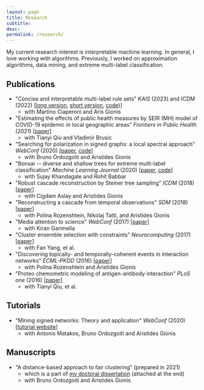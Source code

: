 ```yaml
---
layout: page
title: Research
subtitle: 
desc: 
permalink: /research/
---
```


<div class="lead pretty-links">

My current research interest is interpretable machine learning. In general, I love working with algorithms. Previously, I worked on approximation algorithms, data mining, and extreme multi-label classification.

## Publications

- "Concise and interpretable multi-label rule sets" *KAIS* (2023) and ICDM (2022) [[long version](https://link.springer.com/article/10.1007/s10115-023-01930-6), [short version](https://arxiv.org/pdf/2210.01533.pdf), [code](https://github.com/DiverseMultiLabelClassificationRules/CORSET))]
  - with Martino Ciaperoni and Aris Gionis
- "Estimating the effects of public health measures by SEIR (MH) model of COVID-19 epidemic in local geographic areas" *Frontiers in Public Health* (2021) [[paper](https://pubmed.ncbi.nlm.nih.gov/35059370/)]
  - with Tianyi Qiu and  Vladimir Brusic 
- "Searching for polarization in signed graphs: a local spectral approach" *WebConf* (2020) [[paper](https://arxiv.org/pdf/2001.09410.pdf), [code](https://github.com/xiaohan2012/signed-local-community)]
  - with Bruno Ordozgoiti and Aristides Gionis 
- "Bonsai -- diverse and shallow trees for extreme multi-label classification" *Machine Learning Journal* (2020) [[paper](https://arxiv.org/pdf/1904.08249.pdf), [code](https://github.com/xmc-aalto/bonsai)]
  - with Sujay Khandagale and Rohit Babbar 
- "Robust cascade reconstruction by Steiner tree sampling" *ICDM* (2018) [[paper](https://arxiv.org/pdf/1809.05812.pdf)]
  - with Cigdam Aslay and Aristides Gionis 
- "Reconstructing a cascade from temporal observations" *SDM* (2018) [[paper](https://arxiv.org/pdf/1801.08586.pdf)]
  - with Polina Rozenshtein, Nikolaj Tatti, and Aristides Gionis 
- "Media attention to science" *WebConf* (2017) [[paper](https://aaltodoc.aalto.fi/handle/123456789/30022)]
  - with Kiran Garimella   
- "Cluster ensemble selection with constraints" *Neurocomputing* (2017) [[paper](https://www.sciencedirect.com/science/article/abs/pii/S0925231217300024)]
  - with Fan Yang, et al.   
- "Discovering topically- and temporally-coherent events in interaction networks" *ECML-PKDD* (2016) [[paper](https://arxiv.org/pdf/1606.09446.pdf)]
  - with Polina Rozenshtein and Aristides Gionis  
- "Proteo chemometric modeling of antigen-antibody interaction" *PLoS one* (2016) [[paper](https://www.ncbi.nlm.nih.gov/pmc/articles/PMC4406442/)]
  - with Tianyi Qiu, et al. 

## Tutorials

- "Mining signed networks: Theory and application" *WebConf* (2020) [[tutorial website](https://justbruno.github.io/signed-networks-tutorial/)]
  - with Antonis Matakos, Bruno Ordozgoiti and Aristides Gionis

## Manuscripts

- "A distance-based approach to fair clustering" (prepared in 2021)
  - which is a part of [my doctoral dissertation](https://aaltodoc.aalto.fi/bitstream/handle/123456789/46243/isbn9789526039909.pdf?sequence=1&isAllowed=y) (attached at the end)
  - with Bruno Ordozgoiti and Aristides Gionis 


</div>

